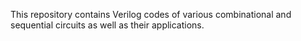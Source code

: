 This repository contains Verilog codes of various combinational and sequential circuits as well as their applications.
